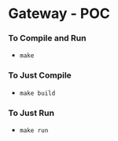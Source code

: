 # Gateway - POC

### To Compile and Run
- `make`

### To Just Compile
- `make build`

### To Just Run
- `make run`

